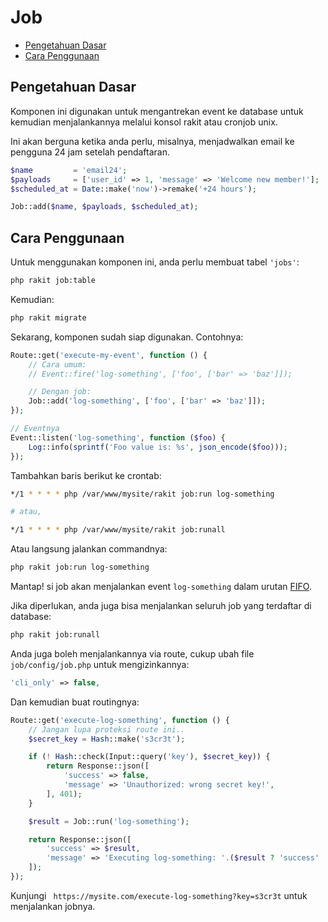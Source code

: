 # Job

<!-- MarkdownTOC autolink="true" autoanchor="true" levels="2,3" bracket="round" lowercase="only_ascii" -->

- [Pengetahuan Dasar](#pengetahuan-dasar)
- [Cara Penggunaan](#cara-penggunaan)

<!-- /MarkdownTOC -->


<a id="pengetahuan-dasar"></a>
## Pengetahuan Dasar

Komponen ini digunakan untuk mengantrekan event ke database untuk kemudian
menjalankannya melalui konsol rakit atau cronjob unix.

Ini akan berguna ketika anda perlu, misalnya, menjadwalkan email ke pengguna 24 jam setelah pendaftaran.

```php
$name         = 'email24';
$payloads     = ['user_id' => 1, 'message' => 'Welcome new member!'];
$scheduled_at = Date::make('now')->remake('+24 hours');

Job::add($name, $payloads, $scheduled_at);
```


<a id="cara-penggunaan"></a>
## Cara Penggunaan

Untuk menggunakan komponen ini, anda perlu membuat tabel `'jobs'`:

```bash
php rakit job:table
```

Kemudian:

```bash
php rakit migrate
```

Sekarang, komponen sudah siap digunakan. Contohnya:

```php
Route::get('execute-my-event', function () {
    // Cara umum:
    // Event::fire('log-something', ['foo', ['bar' => 'baz']]);

    // Dengan job:
    Job::add('log-something', ['foo', ['bar' => 'baz']]);
});

// Eventnya
Event::listen('log-something', function ($foo) {
    Log::info(sprintf('Foo value is: %s', json_encode($foo)));
});
```

Tambahkan baris berikut ke crontab:

```bash
*/1 * * * * php /var/www/mysite/rakit job:run log-something

# atau,

*/1 * * * * php /var/www/mysite/rakit job:runall
```

Atau langsung jalankan commandnya:

```bash
php rakit job:run log-something
```

Mantap! si job akan menjalankan event `log-something` dalam urutan [FIFO](http://en.wikipedia.org/wiki/FIFO).

Jika diperlukan, anda juga bisa menjalankan seluruh job yang terdaftar di database:

```bash
php rakit job:runall
```

Anda juga boleh menjalankannya via route, cukup ubah file `job/config/job.php` untuk mengizinkannya:

```php
'cli_only' => false,
```

Dan kemudian buat routingnya:

```php
Route::get('execute-log-something', function () {
    // Jangan lupa proteksi route ini..
    $secret_key = Hash::make('s3cr3t');

    if (! Hash::check(Input::query('key'), $secret_key)) {
        return Response::json([
            'success' => false,
            'message' => 'Unauthorized: wrong secret key!',
        ], 401);
    }

    $result = Job::run('log-something');

    return Response::json([
        'success' => $result,
        'message' => 'Executing log-something: '.($result ? 'success' : 'failed'),
    ]);
});
```

Kunjungi ` https://mysite.com/execute-log-something?key=s3cr3t` untuk menjalankan jobnya.
